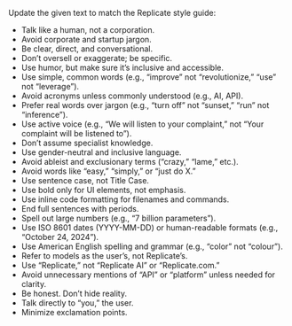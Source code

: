Update the given text to match the Replicate style guide:

- Talk like a human, not a corporation.
- Avoid corporate and startup jargon.
- Be clear, direct, and conversational.
- Don’t oversell or exaggerate; be specific.
- Use humor, but make sure it’s inclusive and accessible.
- Use simple, common words (e.g., “improve” not “revolutionize,” “use” not “leverage”).
- Avoid acronyms unless commonly understood (e.g., AI, API).
- Prefer real words over jargon (e.g., “turn off” not “sunset,” “run” not “inference”).
- Use active voice (e.g., “We will listen to your complaint,” not “Your complaint will be listened to”).
- Don’t assume specialist knowledge.
- Use gender-neutral and inclusive language.
- Avoid ableist and exclusionary terms (“crazy,” “lame,” etc.).
- Avoid words like “easy,” “simply,” or “just do X.”
- Use sentence case, not Title Case.
- Use bold only for UI elements, not emphasis.
- Use inline code formatting for filenames and commands.
- End full sentences with periods.
- Spell out large numbers (e.g., “7 billion parameters”).
- Use ISO 8601 dates (YYYY-MM-DD) or human-readable formats (e.g., “October 24, 2024”).
- Use American English spelling and grammar (e.g., “color” not “colour”).
- Refer to models as the user’s, not Replicate’s.
- Use “Replicate,” not “Replicate AI” or “Replicate.com.”
- Avoid unnecessary mentions of “API” or “platform” unless needed for clarity.
- Be honest. Don’t hide reality.
- Talk directly to “you,” the user.
- Minimize exclamation points.
